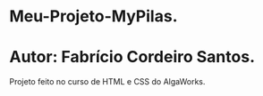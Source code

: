 # Meu-Projeto-MyPilas.
# Autor: Fabrício Cordeiro Santos.
Projeto feito no curso de HTML e CSS do AlgaWorks.
